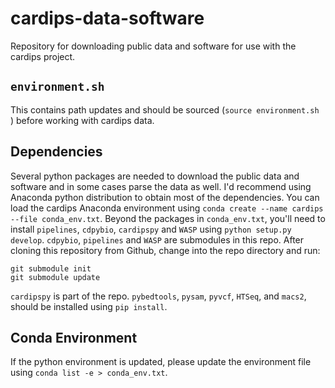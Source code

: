 # cardips-data-software

Repository for downloading public data and software for use with the cardips
project.

## `environment.sh`
This contains path updates and should be sourced (`source environment.sh `)
before working with cardips data.

## Dependencies

Several python packages are needed to download the public data and software and
in some cases parse the data as well.  I'd recommend using Anaconda python
distribution to obtain most of the dependencies. You can load the cardips
Anaconda environment using `conda create --name cardips --file conda_env.txt`.
Beyond the packages in `conda_env.txt`, you'll need to install `pipelines`,
`cdpybio`, `cardipspy` and `WASP` using `python setup.py develop`. `cdpybio`,
`pipelines` and `WASP` are submodules in this repo. After cloning this
repository from Github, change into the repo directory and run:

	git submodule init
	git submodule update

`cardipspy` is part of the repo. `pybedtools`, `pysam`, `pyvcf`, `HTSeq`, and
`macs2`, should be installed using `pip install`.

## Conda Environment

If the python environment is updated, please update the environment file using
`conda list -e > conda_env.txt`.
